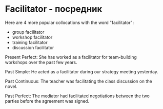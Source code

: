 # Facilitator - посредник




Here are 4 more popular collocations with the word "facilitator":

- group facilitator
- workshop facilitator
- training facilitator
- discussion facilitator



Present Perfect:
She has worked as a facilitator for team-building workshops over the past few years.

Past Simple:
He acted as a facilitator during our strategy meeting yesterday.

Past Continuous:
The teacher was facilitating the class discussion on the novel.

Past Perfect:
The mediator had facilitated negotiations between the two parties before the agreement was signed.